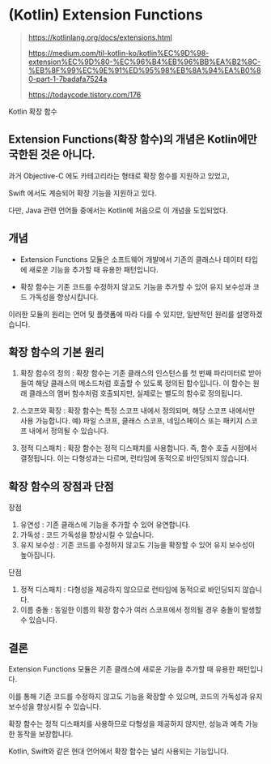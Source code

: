 # (Kotlin) Extension Functions

> https://kotlinlang.org/docs/extensions.html
> 
> https://medium.com/til-kotlin-ko/kotlin%EC%9D%98-extension%EC%9D%80-%EC%96%B4%EB%96%BB%EA%B2%8C-%EB%8F%99%EC%9E%91%ED%95%98%EB%8A%94%EA%B0%80-part-1-7badafa7524a
> 
> https://todaycode.tistory.com/176


Kotlin 확장 함수

## Extension Functions(확장 함수)의 개념은 Kotlin에만 국한된 것은 아니다.

과거 Objective-C 에도 카테고리라는 형태로 확장 함수를 지원하고 있었고,

Swift 에서도 계승되어 확장 기능을 지원하고 있다.

다만, Java 관련 언어들 중에서는 Kotlin에 처음으로 이 개념을 도입되었다.


## 개념
- Extension Functions 모듈은 소프트웨어 개발에서 기존의 클래스나 데이터 타입에 새로운 기능을 추가할 때 유용한 패턴입니다.

- 확장 함수는 기존 코드를 수정하지 않고도 기능을 추가할 수 있어 유지 보수성과 코드 가독성을 향상시킵니다.

이러한 모듈의 원리는 언어 및 플랫폼에 따라 다를 수 있지만, 일반적인 원리를 설명하겠습니다.


## 확장 함수의 기본 원리

1. 확장 함수의 정의 : 확장 함수는 기존 클래스의 인스턴스를 첫 번째 파라미터로 받아들여 해당 클래스의 메소드처럼 호출할 수 있도록 정의된 함수입니다. 
  이 함수는 원래 클래스의 멤버 함수처럼 호출되지만, 실제로는 별도의 함수로 정의됩니다.

2. 스코프와 확장 : 확장 함수는 특정 스코프 내에서 정의되며, 해당 스코프 내에서만 사용 가능합니다.
  예) 파일 스코프, 클래스 스코프, 네임스페이스 또는 패키지 스코프 내에서 정의될 수 있습니다.

3. 정적 디스패치 : 확장 함수는 정적 디스패치를 사용합니다. 즉, 함수 호출 시점에서 결정됩니다. 
  이는 다형성과는 다르며, 런타임에 동적으로 바인딩되지 않습니다.


## 확장 함수의 장점과 단점

장점
1. 유연성 : 기존 클래스에 기능을 추가할 수 있어 유연합니다.
2. 가독성 : 코드 가독성을 향상시킬 수 있습니다.
3. 유지 보수성 : 기존 코드를 수정하지 않고도 기능을 확장할 수 있어 유지 보수성이 높아집니다.

단점
1. 정적 디스패치 : 다형성을 제공하지 않으므로 런타임에 동적으로 바인딩되지 않습니다.
2. 이름 충돌 : 동일한 이름의 확장 함수가 여러 스코프에서 정의될 경우 충돌이 발생할 수 있습니다.


## 결론

Extension Functions 모듈은 기존 클래스에 새로운 기능을 추가할 때 유용한 패턴입니다.

이를 통해 기존 코드를 수정하지 않고도 기능을 확장할 수 있으며, 코드의 가독성과 유지 보수성을 향상시킬 수 있습니다.

확장 함수는 정적 디스패치를 사용하므로 다형성을 제공하지 않지만, 성능과 예측 가능한 동작을 보장합니다.

Kotlin, Swift와 같은 현대 언어에서 확장 함수는 널리 사용되는 기능입니다.

